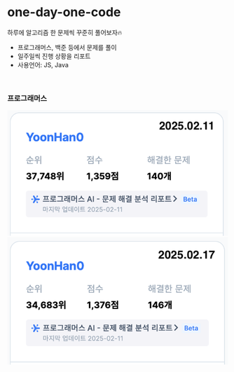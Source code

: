 # one-day-one-code
하루에 알고리즘 한 문제씩 꾸준히 풀어보자🔥

- 프로그래머스, 백준 등에서 문제를 풀이
- 일주일씩 진행 상황을 리포트
- 사용언어: JS, Java

<br />

### 프로그래머스
![2025.02.11 진행상황](./asset/2025.02.11.png)
![2025.02.17 진행상황](./asset/2025.02.17.png)
